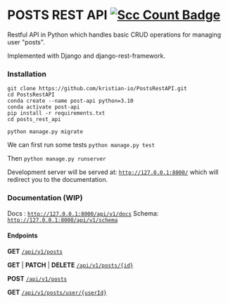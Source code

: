 # POSTS REST API [![Scc Count Badge](https://sloc.xyz/github/kristian-io/PostsRestAPI/?category=code)](https://github.com/kristian-io/PostsRestAPI/) 

Restful API in Python which handles basic CRUD operations for managing user "posts".

Implemented with Django and django-rest-framework.

### Installation

```
git clone https://github.com/kristian-io/PostsRestAPI.git
cd PostsRestAPI
conda create --name post-api python=3.10
conda activate post-api
pip install -r requirements.txt
cd posts_rest_api

python manage.py migrate
```

We can first run some tests
```python manage.py test```

Then
```python manage.py runserver```

Development server will be served at:
[`http://127.0.0.1:8000/`](http://127.0.0.1:8000/) which will redirect you to the documentation.


### Documentation (WIP)

Docs : [`http://127.0.0.1:8000/api/v1/docs`](http://127.0.0.1:8000/api/v1/docs)
Schema: [`http://127.0.0.1:8000/api/v1/schema`](http://127.0.0.1:8000/api/v1/schema)


#### Endpoints



**GET** [`/api/v1/posts`](http://127.0.0.1:8000/api/v1/posts)

**GET** | **PATCH** | **DELETE** [`/api/v1/posts/{id}`](http://127.0.0.1:8000/api/v1/posts/{id})



**POST** [`/api/v1/posts`](http://127.0.0.1:8000/api/v1/posts)

**GET** [`/api/v1/posts/user/{userId}`](http://127.0.0.1:8000/api/v1/posts/user/{userId})